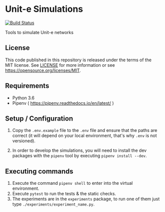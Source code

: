# Unit-e Simulations

[![Build Status](https://travis-ci.com/dtr-org/unit-e-simulations.svg?token=1uWjuV23YgNxZQ98zqxB&branch=master)](https://travis-ci.com/dtr-org/unit-e-simulations)

Tools to simulate Unit-e networks

## License

This code published in this repository is released under the terms of the MIT
license. See [LICENSE](LICENSE) for more information or see
https://opensource.org/licenses/MIT.

## Requirements

  * Python 3.6
  * Pipenv ( https://pipenv.readthedocs.io/en/latest/ )

## Setup / Configuration

1. Copy the `.env.example` file to the `.env` file and ensure that the paths are
   correct (it will depend on your local environment, that's why `.env` is not
   versioned).

2. In order to develop the simulations, you will need to install the dev
   packages with the `pipenv` tool by executing `pipenv install --dev`.

## Executing commands

1. Execute the command `pipenv shell` to enter into the virtual environment.
2. Execute `pytest` to run the tests & the static checks.
3. The experiments are in the `experiments` package, to run one of them just
   type `./experiments/experiment_name.py`.
